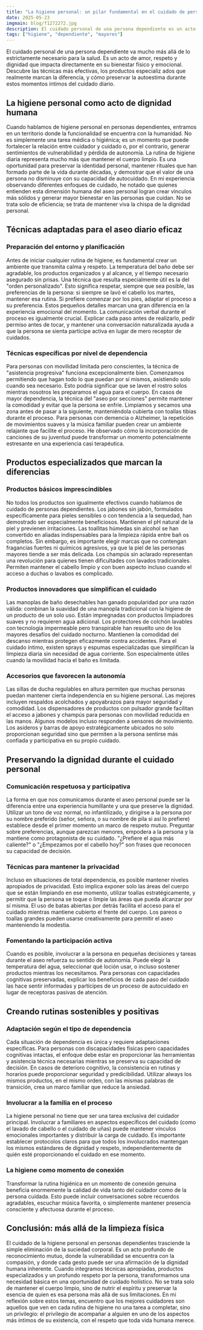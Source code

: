 ```yaml
---
title: "La higiene personal: un pilar fundamental en el cuidado de personas dependientes"
date: 2025-05-23
imgmain: blog/f1272272.jpg
description: El cuidado personal de una persona dependiente es un acto de amor, respeto y dignidad que impacta en su bienestar físico y emocional.
tags: ["higiene", "dependiente", "mayores"]
---
```


El cuidado personal de una persona dependiente va mucho más allá de lo estrictamente necesario para la salud. Es un acto de amor, respeto y dignidad que impacta directamente en su bienestar físico y emocional. Descubre las técnicas más efectivas, los productos especializ ados que realmente marcan la diferencia, y cómo preservar la autoestima durante estos momentos íntimos del cuidado diario.

## La higiene personal como acto de dignidad humana

Cuando hablamos de higiene personal en personas dependientes, entramos en un territorio donde la funcionalidad se encuentra con la humanidad. No es simplemente una tarea médica o higiénica; es un momento que puede fortalecer la relación entre cuidador y cuidado o, por el contrario, generar sentimientos de vulnerabilidad y pérdida de autonomía.
La rutina de higiene diaria representa mucho más que mantener el cuerpo limpio. Es una oportunidad para preservar la identidad personal, mantener rituales que han formado parte de la vida durante décadas, y demostrar que el valor de una persona no disminuye con su capacidad de autocuidado.
En mi experiencia observando diferentes enfoques de cuidado, he notado que quienes entienden esta dimensión humana del aseo personal logran crear vínculos más sólidos y generar mayor bienestar en las personas que cuidan. No se trata solo de eficiencia; se trata de mantener viva la chispa de la dignidad personal.

## Técnicas adaptadas para el aseo diario eficaz

### Preparación del entorno y planificación

Antes de iniciar cualquier rutina de higiene, es fundamental crear un ambiente que transmita calma y respeto. La temperatura del baño debe ser agradable, los productos organizados y al alcance, y el tiempo necesario asegurado sin prisas.
Una técnica que resulta especialmente útil es la del "orden personalizado". Esto significa respetar, siempre que sea posible, las preferencias de la persona: si siempre se lavó el cabello los martes, mantener esa rutina. Si prefiere comenzar por los pies, adaptar el proceso a su preferencia. Estos pequeños detalles marcan una gran diferencia en la experiencia emocional del momento.
La comunicación verbal durante el proceso es igualmente crucial. Explicar cada paso antes de realizarlo, pedir permiso antes de tocar, y mantener una conversación naturalizada ayuda a que la persona se sienta partícipe activa en lugar de mero receptor de cuidados.

### Técnicas específicas por nivel de dependencia

Para personas con movilidad limitada pero conscientes, la técnica de "asistencia progresiva" funciona excepcionalmente bien. Comenzamos permitiendo que hagan todo lo que puedan por sí mismos, asistiendo solo cuando sea necesario. Esto podría significar que se laven el rostro solos mientras nosotros les preparamos el agua para el cuerpo.
En casos de mayor dependencia, la técnica del "aseo por secciones" permite mantener la comodidad y evitar que la persona se enfríe. Limpiamos y secamos una zona antes de pasar a la siguiente, manteniéndola cubierta con toallas tibias durante el proceso.
Para personas con demencia o Alzheimer, la repetición de movimientos suaves y la música familiar pueden crear un ambiente relajante que facilite el proceso. He observado cómo la incorporación de canciones de su juventud puede transformar un momento potencialmente estresante en una experiencia casi terapéutica.

## Productos especializados que marcan la diferencias

### Productos básicos imprescindibles

No todos los productos son igualmente efectivos cuando hablamos de cuidado de personas dependientes. Los jabones sin jabón, formulados específicamente para pieles sensibles o con tendencia a la sequedad, han demostrado ser especialmente beneficiosos. Mantienen el pH natural de la piel y previenen irritaciones.
Las toallitas húmedas sin alcohol se han convertido en aliadas indispensables para la limpieza rápida entre bañ os completos. Sin embargo, es importante elegir marcas que no contengan fragancias fuertes ni químicos agresivos, ya que la piel de las personas mayores tiende a ser más delicada.
Los champús sin aclarado representan una revolución para quienes tienen dificultades con lavados tradicionales. Permiten mantener el cabello limpio y con buen aspecto incluso cuando el acceso a duchas o lavabos es complicado.

### Productos innovadores que simplifican el cuidado

Las manoplas de baño desechables han ganado popularidad por una razón válida: combinan la suavidad de una manopla tradicional con la higiene de un producto de un solo uso. Están impregnadas con productos limpiadores suaves y no requieren agua adicional.
Los protectores de colchón lavables con tecnología impermeable pero transpirable han resuelto uno de los mayores desafíos del cuidado nocturno. Mantienen la comodidad del descanso mientras protegen eficazmente contra accidentes.
Para el cuidado íntimo, existen sprays y espumas especializadas que simplifican la limpieza diaria sin necesidad de agua corriente. Son especialmente útiles cuando la movilidad hacia el baño es limitada.

### Accesorios que favorecen la autonomía

Las sillas de ducha regulables en altura permiten que muchas personas puedan mantener cierta independencia en su higiene personal. Las mejores incluyen respaldos acolchados y apoyabrazos para mayor seguridad y comodidad.
Los dispensadores de productos con pulsador grande facilitan el acceso a jabones y champús para personas con movilidad reducida en las manos. Algunos modelos incluso responden a sensores de movimiento.
Los asideros y barras de apoyo estratégicamente ubicados no solo proporcionan seguridad sino que permiten a la persona sentirse más confiada y participativa en su propio cuidado.

## Preservando la dignidad durante el cuidado personal

### Comunicación respetuosa y participativa

La forma en que nos comunicamos durante el aseo personal puede ser la diferencia entre una experiencia humillante y una que preserve la dignidad. Utilizar un tono de voz normal, no infantilizado, y dirigirse a la persona por su nombre preferido (señor, señora, o su nombre de pila si así lo prefiere) establece desde el primer momento un marco de respeto mutuo.
Preguntar sobre preferencias, aunque parezcan menores, empodera a la persona y la mantiene como protagonista de su cuidado. "¿Prefiere el agua más caliente?" o "¿Empezamos por el cabello hoy?" son frases que reconocen su capacidad de decisión.

### Técnicas para mantener la privacidad

Incluso en situaciones de total dependencia, es posible mantener niveles apropiados de privacidad. Esto implica exponer solo las áreas del cuerpo que se están limpiando en ese momento, utilizar toallas estratégicamente, y permitir que la persona se toque o limpie las áreas que pueda alcanzar por sí misma.
El uso de batas abiertas por detrás facilita el acceso para el cuidado mientras mantiene cubierto el frente del cuerpo. Los pareos o toallas grandes pueden usarse creativamente para permitir el aseo manteniendo la modestia.

### Fomentando la participación activa

Cuando es posible, involucrar a la persona en pequeñas decisiones y tareas durante el aseo refuerza su sentido de autonomía. Puede elegir la temperatura del agua, seleccionar qué loción usar, o incluso sostener productos mientras los necesitamos.
Para personas con capacidades cognitivas preservadas, explicar los beneficios de cada paso del cuidado las hace sentir informadas y partícipes de un proceso de autocuidado en lugar de receptoras pasivas de atención.

## Creando rutinas sostenibles y positivas

### Adaptación según el tipo de dependencia

Cada situación de dependencia es única y requiere adaptaciones específicas. Para personas con discapacidades físicas pero capacidades cognitivas intactas, el enfoque debe estar en proporcionar las herramientas y asistencia técnica necesarias mientras se preserva su capacidad de decisión.
En casos de deterioro cognitivo, la consistencia en rutinas y horarios puede proporcionar seguridad y predicibilidad. Utilizar always los mismos productos, en el mismo orden, con las mismas palabras de transición, crea un marco familiar que reduce la ansiedad.

### Involucrar a la familia en el proceso

La higiene personal no tiene que ser una tarea exclusiva del cuidador principal. Involucrar a familiares en aspectos específicos del cuidado (como el lavado de cabello o el cuidado de uñas) puede mantener vínculos emocionales importantes y distribuir la carga de cuidado.
Es importante establecer protocolos claros para que todos los involucrados mantengan los mismos estándares de dignidad y respeto, independientemente de quién esté proporcionando el cuidado en ese momento.

### La higiene como momento de conexión

Transformar la rutina higiénica en un momento de conexión genuina beneficia enormemente la calidad de vida tanto del cuidador como de la persona cuidada. Esto puede incluir conversaciones sobre recuerdos agradables, escuchar música favorita, o simplemente mantener presencia consciente y afectuosa durante el proceso.

## Conclusión: más allá de la limpieza física

El cuidado de la higiene personal en personas dependientes trasciende la simple eliminación de la suciedad corporal. Es un acto profundo de reconocimiento mutuo, donde la vulnerabilidad se encuentra con la compasión, y donde cada gesto puede ser una afirmación de la dignidad humana inherente.
Cuando integramos técnicas apropiadas, productos especializados y un profundo respeto por la persona, transformamos una necesidad básica en una oportunidad de cuidado holístico. No se trata solo de mantener el cuerpo limpio, sino de nutrir el espíritu y preservar la esencia de quien es esa persona más allá de sus limitaciones.
En mi reflexión sobre estos temas, encuentro que los mejores cuidadores son aquellos que ven en cada rutina de higiene no una tarea a completar, sino un privilegio: el privilegio de acompañar a alguien en uno de los aspectos más íntimos de su existencia, con el respeto que toda vida humana merece.
